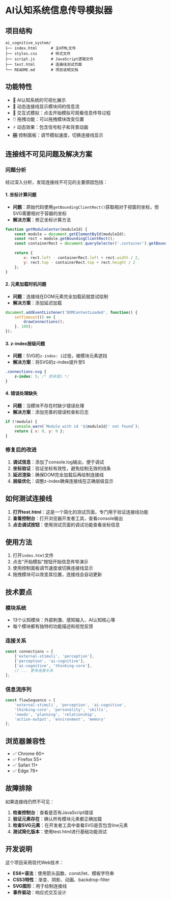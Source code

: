 # AI认知系统信息传导模拟器

## 项目结构

```
ai_cognitive_system/
├── index.html      # 主HTML文件
├── styles.css      # 样式文件
├── script.js       # JavaScript逻辑文件
├── test.html       # 连接线测试页面
└── README.md       # 项目说明文档
```

## 功能特性

- 🧠 AI认知系统的可视化展示
- 🔗 动态连接线显示模块间的信息流
- 🎯 交互式模拟：点击开始模拟可观看信息传导过程
- 🖱️ 拖拽功能：可以拖拽模块改变位置
- ⚡ 动态效果：包含信号粒子和背景动画
- 🎛️ 控制面板：调节模拟速度，切换连接线显示

## 连接线不可见问题及解决方案

### 问题分析

经过深入分析，发现连接线不可见的主要原因包括：

#### 1. **坐标计算问题**
- **问题**：原始代码使用`getBoundingClientRect()`获取相对于视窗的坐标，但SVG需要相对于容器的坐标
- **解决方案**：修正坐标计算方法
```javascript
function getModuleCenter(moduleId) {
    const module = document.getElementById(moduleId);
    const rect = module.getBoundingClientRect();
    const containerRect = document.querySelector('.container').getBoundingClientRect();
    
    return {
        x: rect.left - containerRect.left + rect.width / 2,
        y: rect.top - containerRect.top + rect.height / 2
    };
}
```

#### 2. **元素加载时机问题**
- **问题**：连接线在DOM元素完全加载前就尝试绘制
- **解决方案**：添加延迟加载
```javascript
document.addEventListener('DOMContentLoaded', function() {
    setTimeout(() => {
        drawConnections();
    }, 100);
});
```

#### 3. **z-index层级问题**
- **问题**：SVG的`z-index: 1`过低，被模块元素遮挡
- **解决方案**：将SVG的z-index提升至5
```css
.connections-svg {
    z-index: 5; /* 原来是1 */
}
```

#### 4. **错误处理缺失**
- **问题**：当模块不存在时缺少错误处理
- **解决方案**：添加完善的错误检查和日志
```javascript
if (!module) {
    console.warn(`Module with id '${moduleId}' not found`);
    return { x: 0, y: 0 };
}
```

### 修复后的改进

1. **调试信息**：添加了console.log输出，便于调试
2. **坐标验证**：验证坐标有效性，避免绘制无效的线条
3. **延迟渲染**：确保DOM完全加载后再绘制连接线
4. **层级优化**：调整z-index确保连接线在正确层级显示

## 如何测试连接线

1. **打开test.html**：这是一个简化的测试页面，专门用于验证连接线功能
2. **查看控制台**：打开浏览器开发者工具，查看console输出
3. **点击调试按钮**：使用测试页面的调试功能查看坐标信息

## 使用方法

1. 打开`index.html`文件
2. 点击"开始模拟"按钮开始信息传导演示
3. 使用控制面板调节速度或切换连接线显示
4. 拖拽模块可以改变其位置，连接线会自动更新

## 技术要点

### 模块系统
- 13个认知模块：外部刺激、感知输入、AI认知核心等
- 每个模块都有独特的功能描述和视觉反馈

### 连接关系
```javascript
const connections = [
    ['external-stimuli', 'perception'],
    ['perception', 'ai-cognitive'],
    ['ai-cognitive', 'thinking-core'],
    // ... 更多连接关系
];
```

### 信息流序列
```javascript
const flowSequence = [
    'external-stimuli', 'perception', 'ai-cognitive', 
    'thinking-core', 'personality', 'skills', 
    'needs', 'planning', 'relationship', 
    'action-output', 'environment', 'memory'
];
```

## 浏览器兼容性

- ✅ Chrome 60+
- ✅ Firefox 55+
- ✅ Safari 11+
- ✅ Edge 79+

## 故障排除

如果连接线仍然不可见：

1. **检查控制台**：查看是否有JavaScript错误
2. **验证元素存在**：确认所有模块元素都正确加载
3. **检查SVG元素**：在开发者工具中查看SVG是否包含line元素
4. **测试简化版本**：使用test.html进行基础功能测试

## 开发说明

这个项目采用现代Web技术：
- **ES6+语法**：使用箭头函数、const/let、模板字符串
- **CSS3特性**：渐变、阴影、动画、backdrop-filter
- **SVG图形**：用于绘制连接线
- **事件驱动**：响应式交互设计 